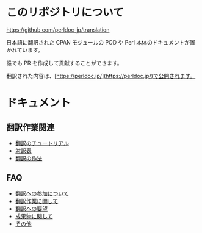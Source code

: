 # このリポジトリについて

<https://github.com/perldoc-jp/translation>

日本語に翻訳された CPAN モジュールの POD や Perl 本体のドキュメントが置かれています。

誰でも PR を作成して貢献することができます。

翻訳された内容は、[https://perldoc.jp/](https://perldoc.jp/)で公開されます。

# ドキュメント

## 翻訳作業関連

- [翻訳のチュートリアル](https://github.com/perldoc-jp/translation/blob/master/manual/translation-tutorial.md)
- [対訳表](https://github.com/perldoc-jp/translation/blob/master/manual/translation-table.md)
- [翻訳の作法](https://github.com/perldoc-jp/translation/blob/master/manual/translation-manners.md)

## FAQ

- [翻訳への参加について](https://github.com/perldoc-jp/translation/blob/master/manual/faq.md#翻訳への参加について)
- [翻訳作業に関して](https://github.com/perldoc-jp/translation/blob/master/manual/faq.md#翻訳作業に関して)
- [翻訳への要望](https://github.com/perldoc-jp/translation/blob/master/manual/faq.md#翻訳への要望)
- [成果物に関して](https://github.com/perldoc-jp/translation/blob/master/manual/faq.md#成果物に関して)
- [その他](https://github.com/perldoc-jp/translation/blob/master/manual/faq.md#その他)
